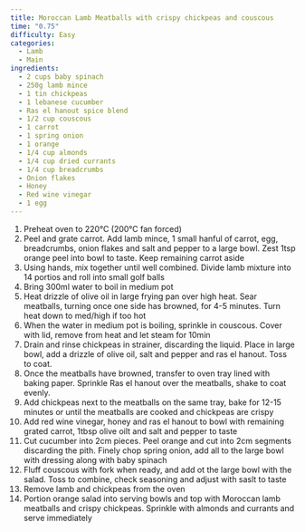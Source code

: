 ```yaml
---
title: Moroccan Lamb Meatballs with crispy chickpeas and couscous
time: "0.75"
difficulty: Easy
categories:
  - Lamb
  - Main
ingredients:
  - 2 cups baby spinach
  - 250g lamb mince
  - 1 tin chickpeas
  - 1 lebanese cucumber
  - Ras el hanout spice blend
  - 1/2 cup couscous
  - 1 carrot
  - 1 spring onion
  - 1 orange
  - 1/4 cup almonds
  - 1/4 cup dried currants
  - 1/4 cup breadcrumbs
  - Onion flakes
  - Honey
  - Red wine vinegar
  - 1 egg
---
```

1. Preheat oven to 220°C (200°C fan forced)
2. Peel and grate carrot. Add lamb mince, 1 small hanful of carrot, egg, breadcrumbs, onion flakes and salt and pepper to a large bowl.  Zest 1tsp orange peel into bowl to taste. Keep remaining carrot aside
3. Using hands, mix together until well combined. Divide lamb mixture into 14 portios and roll into small golf balls
4. Bring 300ml water to boil in medium pot
5. Heat drizzle of olive oil in large frying pan over high heat. Sear meatballs, turning once one side has browned, for 4-5 minutes. Turn heat down to med/high if too hot
6. When the water in medium pot is boiling, sprinkle in couscous. Cover with lid, remove from heat and let steam for 10min
7. Drain and rinse chickpeas in strainer, discarding the liquid. Place in large bowl, add a drizzle of olive oil, salt and pepper and ras el hanout. Toss to coat.
8. Once the meatballs have browned, transfer to oven tray lined with baking paper. Sprinkle Ras el hanout over the meatballs, shake to coat evenly.
9. Add chickpeas next to the meatballs on the same tray, bake for 12-15 minutes or until the meatballs are cooked and chickpeas are crispy
10. Add red wine vinegar, honey and ras el hanout to bowl with remaining grated carrot, 1tbsp olive oilt and salt and pepper to taste
11. Cut cucumber into 2cm pieces. Peel orange and cut into 2cm segments discarding the pith. Finely chop spring onion, add all to the large bowl with dressing along with baby spinach
12. Fluff couscous with fork when ready, and add ot the large bowl with the salad. Toss to combine, check seasoning and adjust with saslt to taste
13. Remove lamb and chickpeas from the oven
14. Portion orange salad into serving bowls and top with Moroccan lamb meatballs and crispy chickpeas. Sprinkle with almonds and currants and serve immediately